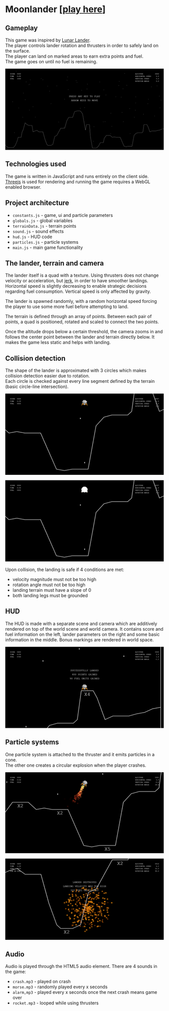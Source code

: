 # Moonlander [[play here](https://tblazevic.github.io/moonlander)]

## Gameplay

This game was inspired by [Lunar Lander](https://en.wikipedia.org/wiki/Lunar_Lander_(1979_video_game)).  
The player controls lander rotation and thrusters in order to safely land on the surface.  
The player can land on marked areas to earn extra points and fuel.  
The game goes on until no fuel is remaining.

![game](./images/start.png "game")  

## Technologies used

The game is written in JavaScript and runs entirely on the client side.  
[Threejs](https://github.com/mrdoob/three.js/) is used for rendering and running the game requires a WebGL enabled browser.

## Project architecture

* `constants.js` - game, ui and particle parameters
* `globals.js` - global variables
* `terrainData.js` - terrain points
* `sound.js` - sound effects
* `hud.js` - HUD code
* `particles.js` - particle systems
* `main.js` - main game functionality

## The lander, terrain and camera

The lander itself is a quad with a texture.
Using thrusters does not change velocity or acceleration, but [jerk](https://en.wikipedia.org/wiki/Jerk_(physics)), in order to have smoother landings.
Horizontal speed is slightly decreasing to enable strategic decisions regarding fuel consumption.
Vertical speed is only affected by gravity.

The lander is spawned randomly, with a random horizontal speed forcing the player to use some more fuel before attempting to land.

The terrain is defined through an array of points.
Between each pair of points, a quad is positioned, rotated and scaled to connect the two points.

Once the altitude drops below a certain threshold, the camera zooms in and follows the center point between the lander and terrain directly below.
It makes the game less static and helps with landing.

## Collision detection

The shape of the lander is approximated with 3 circles which makes collision detection easier due to rotation.  
Each circle is checked against every line segment defined by the terrain (basic circle-line intersection).

![lander](./images/normal.png "lander")  

![colliders](./images/colliders.png "colliders")

Upon collision, the landing is safe if 4 conditions are met:

* velocity magnitude must not be too high
* rotation angle must not be too high
* landing terrain must have a slope of 0
* both landing legs must be grounded

## HUD

The HUD is made with a separate scene and camera which are additively rendered on top of the world scene and world camera.
It contains score and fuel information on the left, lander parameters on the right and some basic information in the middle.
Bonus markings are rendered in world space.

![landing](./images/landing.png "landing")

## Particle systems

One particle system is attached to the thruster and it emits particles in a cone.  
The other one creates a circular explosion when the player crashes.

![thruster](./images/thruster.png "thruster")

![explosion](./images/explosion.png "explosion")

## Audio

Audio is played through the HTML5 audio element.
There are 4 sounds in the game:

* `crash.mp3` - played on crash
* `morse.mp3` - randomly played every x seconds
* `alarm,mp3` - played every x seconds once the next crash means game over
* `rocket.mp3` - looped while using thrusters
